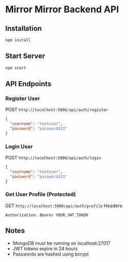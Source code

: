 # Mirror Mirror Backend API

## Installation
```bash
npm install
```

## Start Server
```bash
npm start
```

## API Endpoints

### Register User
POST `http://localhost:5000/api/auth/register`
```json
{
  "username": "testuser",
  "password": "password123"
}
```

### Login User
POST `http://localhost:5000/api/auth/login`
```json
{
  "username": "testuser", 
  "password": "password123"
}
```

### Get User Profile (Protected)
GET `http://localhost:5000/api/auth/profile`
Headers:
```
Authorization: Bearer YOUR_JWT_TOKEN
```

## Notes
- MongoDB must be running on localhost:27017
- JWT tokens expire in 24 hours
- Passwords are hashed using bcrypt
